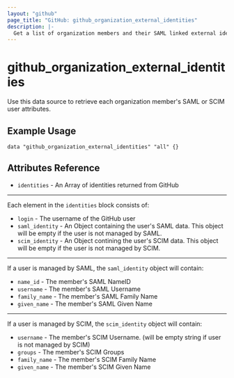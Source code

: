 ```yaml
---
layout: "github"
page_title: "GitHub: github_organization_external_identities"
description: |-
  Get a list of organization members and their SAML linked external identity NameID
---
```


# github_organization_external_identities

Use this data source to retrieve each organization member's SAML or SCIM user
attributes.

## Example Usage

```hcl
data "github_organization_external_identities" "all" {}
```

## Attributes Reference

- `identities` - An Array of identities returned from GitHub

---

Each element in the `identities` block consists of:

- `login` - The username of the GitHub user
- `saml_identity` - An Object containing the user's SAML data. This object will
  be empty if the user is not managed by SAML.
- `scim_identity` - An Object contining the user's SCIM data. This object will
  be empty if the user is not managed by SCIM.

---

If a user is managed by SAML, the `saml_identity` object will contain:

- `name_id` - The member's SAML NameID
- `username` - The member's SAML Username
- `family_name` - The member's SAML Family Name
- `given_name` - The member's SAML Given Name

---

If a user is managed by SCIM, the `scim_identity` object will contain:

- `username` - The member's SCIM Username. (will be empty string if user is not
  managed by SCIM)
- `groups` - The member's SCIM Groups
- `family_name` - The member's SCIM Family Name
- `given_name` - The member's SCIM Given Name
